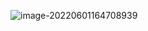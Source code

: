 ![image-20220601164708939](C:\Users\Administrator\AppData\Roaming\Typora\typora-user-images\image-20220601164708939.png)